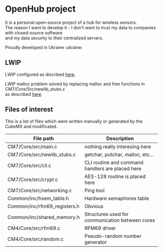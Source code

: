 <h1>OpenHub project</h1>
<p>
It is a personal open-source project of a hub for wireless sensors.<br>
The reason I want to develop it - I don't want to trust my data to companies with closed-source software<br>
and my data security to their centralized servers.
</p>
<p>Proudly developed in Ukraine :ukraine:</p>

<h2>LWIP</h2>
<p>
LWIP configured as discribed <a href="https://community.st.com/t5/stm32-mcus/how-to-create-a-project-for-stm32h7-with-ethernet-and-lwip-stack/ta-p/49308">here</a>.</p>
<p>
LWIP malloc problem solved by replacing malloc and free functions in CM7/Core/Src/newlib_stubs.c<br>
as described <a href="https://community.st.com/t5/stm32-mcus-embedded-software/lwip-rand-uses-newlib-rand-and-fails/m-p/720026/highlight/true#M51347">here</a>.
</p>

<h2>Files of interest</h2>
<p>This is a list of files which were written manually or generated by the CubeMX and modificated.</p>
<table>
    <thead>
        <tr>
            <th>File path</th>
            <th>Description</th>
        </tr>
    </thead>
    <tbody>
        <tr>
            <td>CM7/Core/src/main.c</td>
            <td>nothing really interesing here</td>
        </tr>
        <tr>
            <td>CM7/Core/src/newlib_stubs.c</td>
            <td>getchar, putchar, malloc, etc...</td>
        </tr>
        <tr>
            <td>CM7/Core/src/cli.c</td>
            <td>CLI routine and command handlers are placed here</td>
        </tr>
        <tr>
            <td>CM7/Core/src/crypt.c</td>
            <td>AES-128 routine is placed here</td>
        </tr>
        <tr>
            <td>CM7/Core/src/networking.c</td>
            <td>Ping tool</td>
        </tr>
        <tr>
            <td>Common/inc/hsem_table.h</td>
            <td>Hardware semaphores table</td>
        </tr>
        <tr>
            <td>Common/inc/rfm69_registers.h</td>
            <td>Obvious</td>
        </tr>
        <tr>
            <td>Common/inc/shared_memory.h</td>
            <td>Structures used for communication between cores</td>
        </tr>
        <tr>
            <td>CM4/Core/src/rfm69.c</td>
            <td>RFM69 driver</td>
        </tr>
        <tr>
            <td>CM4/Core/src/random.c</td>
            <td>Pseudo-random number generator</td>
        </tr>
    </tbody>
</table>
